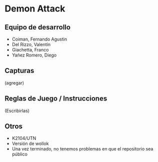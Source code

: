 # Demon Attack

## Equipo de desarrollo

- Coiman, Fernando Agustin
- Del Rizzo, Valentín
- Giachetta, Franco 
- Yañez Romero, Diego 

## Capturas

(agregar)

## Reglas de Juego / Instrucciones

(Escribirlas)


## Otros

- K2104/UTN
- Versión de wollok
- Una vez terminado, no tenemos problemas en que el repositorio sea público
